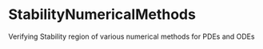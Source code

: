 # StabilityNumericalMethods
Verifying Stability region of various numerical methods for PDEs and ODEs
